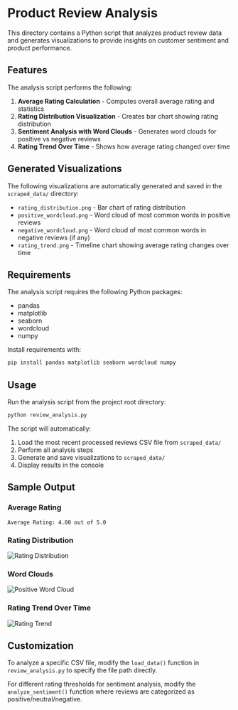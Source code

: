 # Product Review Analysis

This directory contains a Python script that analyzes product review data and generates visualizations to provide insights on customer sentiment and product performance.

## Features

The analysis script performs the following:

1. **Average Rating Calculation** - Computes overall average rating and statistics
2. **Rating Distribution Visualization** - Creates bar chart showing rating distribution
3. **Sentiment Analysis with Word Clouds** - Generates word clouds for positive vs negative reviews
4. **Rating Trend Over Time** - Shows how average rating changed over time

## Generated Visualizations

The following visualizations are automatically generated and saved in the `scraped_data/` directory:

- `rating_distribution.png` - Bar chart of rating distribution
- `positive_wordcloud.png` - Word cloud of most common words in positive reviews
- `negative_wordcloud.png` - Word cloud of most common words in negative reviews (if any)
- `rating_trend.png` - Timeline chart showing average rating changes over time

## Requirements

The analysis script requires the following Python packages:
- pandas
- matplotlib
- seaborn
- wordcloud
- numpy

Install requirements with:
```bash
pip install pandas matplotlib seaborn wordcloud numpy
```

## Usage

Run the analysis script from the project root directory:

```bash
python review_analysis.py
```

The script will automatically:
1. Load the most recent processed reviews CSV file from `scraped_data/`
2. Perform all analysis steps
3. Generate and save visualizations to `scraped_data/`
4. Display results in the console

## Sample Output

### Average Rating
```
Average Rating: 4.00 out of 5.0
```

### Rating Distribution
![Rating Distribution](scraped_data/rating_distribution.png)

### Word Clouds
![Positive Word Cloud](scraped_data/positive_wordcloud.png)

### Rating Trend Over Time
![Rating Trend](scraped_data/rating_trend.png)

## Customization

To analyze a specific CSV file, modify the `load_data()` function in `review_analysis.py` to specify the file path directly.

For different rating thresholds for sentiment analysis, modify the `analyze_sentiment()` function where reviews are categorized as positive/neutral/negative.
